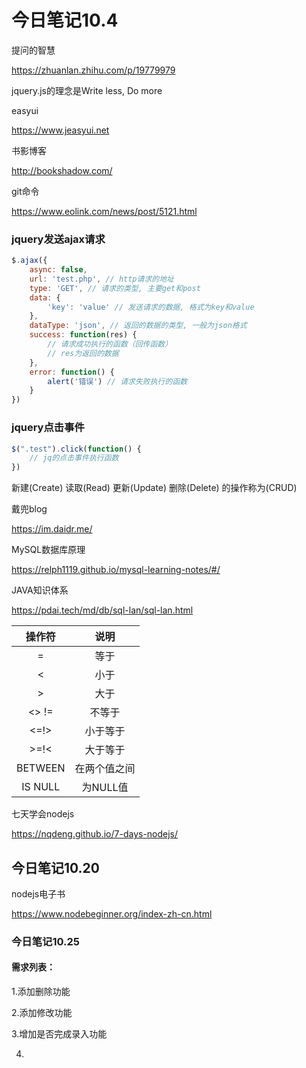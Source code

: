 # 今日笔记10.4

提问的智慧

https://zhuanlan.zhihu.com/p/19779979



jquery.js的理念是Write less, Do more



easyui

https://www.jeasyui.net



书影博客

http://bookshadow.com/



git命令

https://www.eolink.com/news/post/5121.html



### jquery发送ajax请求

```js
$.ajax({
    async: false,
    url: 'test.php', // http请求的地址
    type: 'GET', // 请求的类型, 主要get和post
    data: {
    	'key': 'value' // 发送请求的数据, 格式为key和value
	},
    dataType: 'json', // 返回的数据的类型, 一般为json格式
    success: function(res) {
        // 请求成功执行的函数（回传函数）
        // res为返回的数据
    },
    error: function() {
        alert('错误') // 请求失败执行的函数
    }
})
```

### jquery点击事件

```js
$(".test").click(function() {
    // jq的点击事件执行函数
})
```

新建(Create) 读取(Read) 更新(Update) 删除(Delete) 的操作称为(CRUD)



戴兜blog

https://im.daidr.me/





MySQL数据库原理

https://relph1119.github.io/mysql-learning-notes/#/



JAVA知识体系

https://pdai.tech/md/db/sql-lan/sql-lan.html



| 操作符  |     说明     |
| :-----: | :----------: |
|    =    |     等于     |
|    <    |     小于     |
|    >    |     大于     |
|  <> !=  |    不等于    |
|  <=!>   |   小于等于   |
|  >=!<   |   大于等于   |
| BETWEEN | 在两个值之间 |
| IS NULL |   为NULL值   |



七天学会nodejs

https://nqdeng.github.io/7-days-nodejs/



## 今日笔记10.20

nodejs电子书

https://www.nodebeginner.org/index-zh-cn.html



### 今日笔记10.25

#### 需求列表：

1.添加删除功能

2.添加修改功能

3.增加是否完成录入功能

4.








